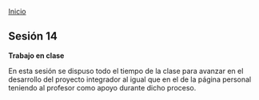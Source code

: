 <!-- No borrar o modificar -->
[Inicio](./index.md)

## Sesión 14 


**Trabajo en clase**

En esta sesión se dispuso todo el tiempo de la clase para avanzar en el desarrollo del proyecto integrador al igual que en el de la página personal teniendo al profesor como apoyo durante dicho proceso.





